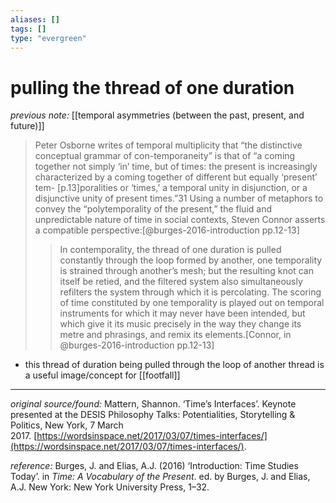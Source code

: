 ```yaml
---
aliases: []
tags: []
type: "evergreen"
---
```


# pulling the thread of one duration

_previous note:_ [[temporal asymmetries (between the past, present, and future)]]

> Peter Osborne writes of temporal multiplicity that “the distinctive conceptual grammar of con-temporaneity” is that of “a coming together not simply ‘in’ time, but of times: the present is increasingly characterized by a coming together of different but equally ‘present’ tem- [p.13]poralities or ‘times,’ a temporal unity in disjunction, or a disjunctive unity of present times.”31 Using a number of metaphors to convey the “polytemporality of the present,” the fluid and unpredictable nature of time in social contexts, Steven Connor asserts a compatible perspective:[@burges-2016-introduction pp.12-13]
>> In contemporality, the thread of one duration is pulled constantly through the loop formed by another, one temporality is strained through another’s mesh; but the resulting knot can itself be retied, and the filtered system also simultaneously refilters the system through which it is percolating. The scoring of time constituted by one temporality is played out on temporal instruments for which it may never have been intended, but which give it its music precisely in the way they change its metre and phrasings, and remix its elements.[Connor, in @burges-2016-introduction pp.12-13]

- this thread of duration being pulled through the loop of another thread is a useful image/concept for [[footfall]]

---

_original source/found:_ Mattern, Shannon. ‘Time’s Interfaces’. Keynote presented at the DESIS Philosophy Talks: Potentialities, Storytelling & Politics, New York, 7 March 2017. [https://wordsinspace.net/2017/03/07/times-interfaces/](https://wordsinspace.net/2017/03/07/times-interfaces/).

_reference:_ Burges, J. and Elias, A.J. (2016) ‘Introduction: Time Studies Today’. in _Time: A Vocabulary of the Present_. ed. by Burges, J. and Elias, A.J. New York: New York University Press, 1–32.



